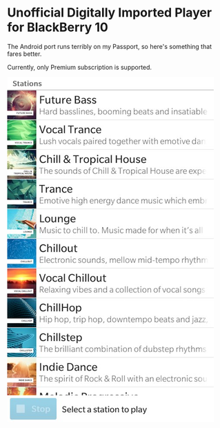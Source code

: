 # Unofficial Digitally Imported Player for BlackBerry 10

The Android port runs terribly on my Passport, so here's something that fares better.

Currently, only Premium subscription is supported.

![screenshot](docs/screenshot.jpg)

